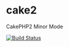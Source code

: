 # cake2

CakePHP2 Minor Mode

[![Build Status](https://travis-ci.org/k1LoW/emacs-cake2.svg?branch=master)](https://travis-ci.org/k1LoW/emacs-cake2)
